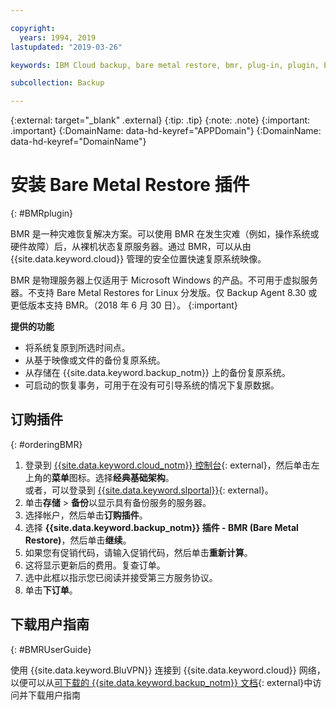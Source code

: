 ```yaml
---

copyright:
  years: 1994, 2019
lastupdated: "2019-03-26"

keywords: IBM Cloud backup, bare metal restore, bmr, plug-in, plugin, EVault, Carbonite, baremetal, point-in-time restore

subcollection: Backup

---
```

{:external: target="_blank" .external}
{:tip: .tip}
{:note: .note}
{:important: .important}
{:DomainName: data-hd-keyref="APPDomain"}
{:DomainName: data-hd-keyref="DomainName"}

# 安装 Bare Metal Restore 插件
{: #BMRplugin}

BMR 是一种灾难恢复解决方案。可以使用 BMR 在发生灾难（例如，操作系统或硬件故障）后，从裸机状态复原服务器。通过 BMR，可以从由 {{site.data.keyword.cloud}} 管理的安全位置快速复原系统映像。

BMR 是物理服务器上仅适用于 Microsoft Windows 的产品。不可用于虚拟服务器。不支持 Bare Metal Restores for Linux 分发版。仅 Backup Agent 8.30 或更低版本支持 BMR。（2018 年 6 月 30 日）。
{:important}

**提供的功能**

- 将系统复原到所选时间点。
- 从基于映像或文件的备份复原系统。
- 从存储在 {{site.data.keyword.backup_notm}} 上的备份复原系统。
- 可启动的恢复事务，可用于在没有可引导系统的情况下复原数据。

## 订购插件
{: #orderingBMR}

1. 登录到 [{{site.data.keyword.cloud_notm}} 控制台](https://{DomainName}){: external}，然后单击左上角的**菜单**图标。选择**经典基础架构**。<br/>
   或者，可以登录到 [{{site.data.keyword.slportal}}](https://control.softlayer.com/){: external}。
2. 单击**存储** > **备份**以显示具有备份服务的服务器。
3. 选择帐户，然后单击**订购插件**。
4. 选择 **{{site.data.keyword.backup_notm}} 插件 - BMR (Bare Metal Restore)**，然后单击**继续**。
5. 如果您有促销代码，请输入促销代码，然后单击**重新计算**。
6. 这将显示更新后的费用。复查订单。
7. 选中此框以指示您已阅读并接受第三方服务协议。
8. 单击**下订单**。

## 下载用户指南
{: #BMRUserGuide}

使用 {{site.data.keyword.BluVPN}} 连接到 {{site.data.keyword.cloud}} 网络，以便可以从[可下载的 {{site.data.keyword.backup_notm}} 文档](http://downloads.service.softlayer.com/evault/Documentation/){: external}中访问并下载用户指南
